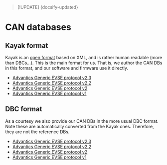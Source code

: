 > [!UPDATE] {docsify-updated}
# CAN databases

## Kayak format

Kayak is an [open format](https://github.com/julietkilo/kcd) based on XML, and is rather human
readable (more than DBCs...). This is the main format for us. That is, we author the CAN DBs in this
format, and our software and firmware use it directly.

- [Advantics Generic EVSE protocol v2.3](charge-controllers/secc_generic/Advantics_Generic_EVSE_protocol_v2.3.kcd ':ignore')
- [Advantics Generic EVSE protocol v2.2](charge-controllers/secc_generic/Advantics_Generic_EVSE_protocol_v2.2.kcd ':ignore')
- [Advantics Generic EVSE protocol v2](charge-controllers/secc_generic/Advantics_Generic_EVSE_protocol_v2.kcd ':ignore')
- [Advantics Generic EVSE protocol v1](charge-controllers/secc_generic/Advantics_Generic_EVSE_protocol_v1.kcd ':ignore')

## DBC format

As a courtesy we also provide our CAN DBs in the more usual DBC format. Note these are automatically
converted from the Kayak ones. Therefore, they are not the reference DBs.

- [Advantics Generic EVSE protocol v2.3](charge-controllers/secc_generic/Advantics_Generic_EVSE_protocol_v2.3.dbc ':ignore')
- [Advantics Generic EVSE protocol v2.2](charge-controllers/secc_generic/Advantics_Generic_EVSE_protocol_v2.2.dbc ':ignore')
- [Advantics Generic EVSE protocol v2](charge-controllers/secc_generic/Advantics_Generic_EVSE_protocol_v2.dbc ':ignore')
- [Advantics Generic EVSE protocol v1](charge-controllers/secc_generic/Advantics_Generic_EVSE_protocol_v1.dbc ':ignore')
